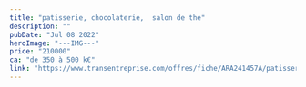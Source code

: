 ```yaml
---
title: "patisserie, chocolaterie,  salon de the"
description: ""
pubDate: "Jul 08 2022"
heroImage: "---IMG---"
price: "210000"
ca: "de 350 à 500 k€"
link: "https://www.transentreprise.com/offres/fiche/ARA241457A/patisserie-chocolaterie-salon-de-the/auvergne-rhone-alpes/haute-savoie"
---
```


